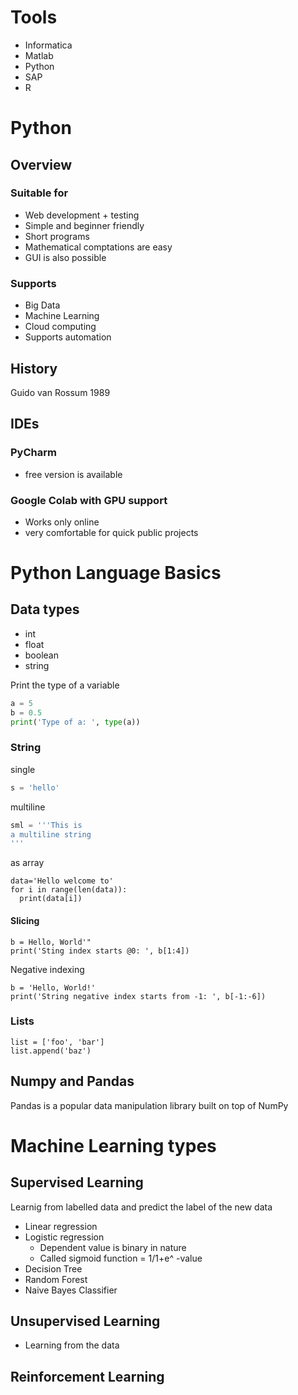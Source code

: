 # Tools
- Informatica
- Matlab
- Python
- SAP
- R

# Python
## Overview
### Suitable for
- Web development + testing
- Simple and beginner friendly
- Short programs
- Mathematical comptations are easy
- GUI is also possible
### Supports
- Big Data
- Machine Learning
- Cloud computing
- Supports automation
## History
Guido van Rossum 1989
## IDEs
### PyCharm
- free version is available
### Google Colab with GPU support
- Works only online
- very comfortable for quick public projects

# Python Language Basics
## Data types
- int
- float
- boolean
- string

Print the type of a variable

```python
a = 5
b = 0.5
print('Type of a: ', type(a))
```

### String
single

```python
s = 'hello'
```
multiline

```python
sml = '''This is
a multiline string
'''
```

as array

```
data='Hello welcome to'
for i in range(len(data)):
  print(data[i])
```

#### Slicing
```
b = Hello, World'"
print('Sting index starts @0: ', b[1:4])
```
Negative indexing

```
b = 'Hello, World!'
print('String negative index starts from -1: ', b[-1:-6])
```

### Lists
```
list = ['foo', 'bar']
list.append('baz')
```
## Numpy and Pandas
Pandas is a popular data manipulation library built on top of NumPy

# Machine Learning types

## Supervised Learning

Learnig from labelled data and predict the label of the new data

- Linear regression
- Logistic regression
  - Dependent value is binary in nature
  - Called sigmoid function = 1/1+e^ -value
- Decision Tree
- Random Forest
- Naive Bayes Classifier

## Unsupervised Learning
- Learning from the data

## Reinforcement Learning




